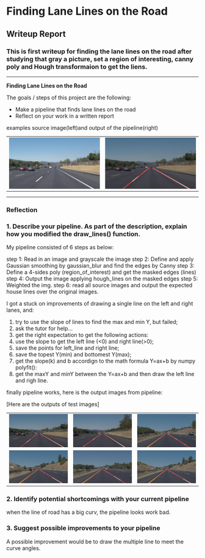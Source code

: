 # **Finding Lane Lines on the Road** 

## Writeup Report
### This is first writeup for finding the lane lines on the road after studying that gray a picture, set a region of interesting, canny poly and Hough transformaion to get the liens.

---

**Finding Lane Lines on the Road**

The goals / steps of this project are the following:
* Make a pipeline that finds lane lines on the road
* Reflect on your work in a written report

examples source image(left)and output of the pipeline(right)

<table><tr>
<td><img src='./test_images/solidWhiteCurve.jpg' border=0></td>
<td><img src='./test_images_output/solidWhiteCurve.jpg' border=0></td>
</tr>
</table>

---

### Reflection

### 1. Describe your pipeline. As part of the description, explain how you modified the draw_lines() function.

My pipeline consisted of 6 steps as below:

step 1: Read in an image and grayscale the image
step 2: Define and apply Gaussian smoothing by gaussian_blur and find the edges by Canny
step 3: Define a 4-sides poly (region_of_interest) and get the masked edges (lines)
step 4: Output the image applying hough_lines on the masked edges
step 5: Weighted the img.
step 6: read all source images and output the expected house lines over the original images.


I got a stuck on improvements of drawing a single line on the left and right lanes, and:
  1. try to use the slope of lines to find the max and min Y, but failed;
  2. ask the tutor for help...
  3. get the right expectation
  to get the following actions:
  1. use the slope to get the left line (<0) and right line(>0);
  2. save the points for left_line and right line;
  3. save the topest Y(min) and bottomest Y(max);
  4. get the slope(k) and b accordign to the math formula Y=ax+b by numpy polyfit():
  5. get the maxY and minY between the Y=ax+b and then draw the left line and righ line.
  

finally pipeline works, here is the output images from pipeline: 

[Here are the outputs of test images]
<table>
<tr>
<td><img src='./test_images_output/solidWhiteCurve.jpg' border=0></td>
<td><img src='./test_images_output/solidWhiteRight.jpg' border=0></td>
<td><img src='./test_images_output/solidYellowCurve.jpg' border=0></td>
</tr>
<tr>
<td><img src='./test_images_output/solidYellowCurve2.jpg' border=0></td>
<td><img src='./test_images_output/solidYellowLeft.jpg' border=0></td>
<td><img src='./test_images_output/whiteCarLaneSwitch.jpg' border=0></td>
</tr>
</table>


### 2. Identify potential shortcomings with your current pipeline


when the line of road has a big curv, the pipeline looks work bad.


### 3. Suggest possible improvements to your pipeline

A possible improvement would be to draw the multiple line to meet the curve angles.
